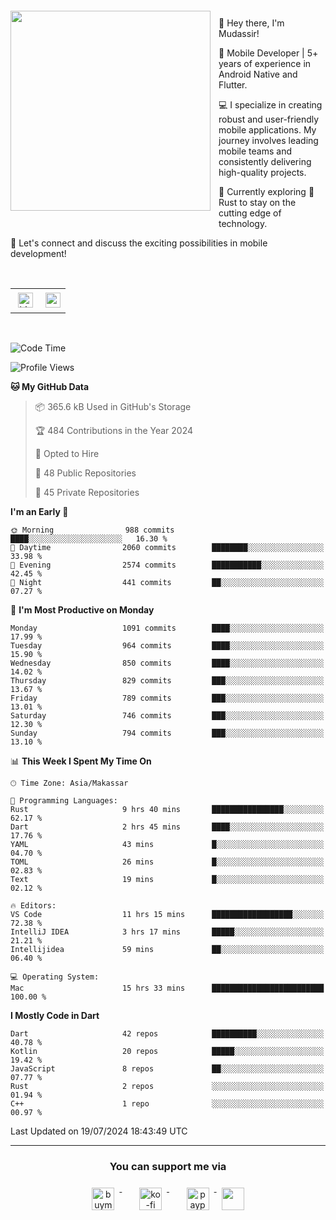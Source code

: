 <a href="https://lazycatlabs.com/" target="_blank">
<img 
  src="https://github-production-user-asset-6210df.s3.amazonaws.com/1531684/281783264-5b2e172d-feb8-40de-9846-a70379b758fb.png" 
  style="margin-top:20px;margin-right:13px;margin-bottom:20px"
  align="left" 
  height="320px"
/>
</a>
<br>
<p>
 👋 Hey there, I'm Mudassir!

🚀 Mobile Developer | 5+ years of experience in Android Native and Flutter.

💻 I specialize in creating robust and user-friendly mobile applications. My journey involves leading mobile teams and consistently delivering high-quality projects.

🌱 Currently exploring 🦀 Rust to stay on the cutting edge of technology.

🔗 Let's connect and discuss the exciting possibilities in mobile development!

<br>

<table style="border:none; border-collapse:collapse; cellspacing:0; cellpadding:0">
    <tr>
        <td>
           <a href="https://www.linkedin.com/in/lzyct/" target="_blank">
              <img src="https://github.com/ukieTux/ukieTux/blob/master/assets/linkedin.svg" alt="LinkedIn" style="vertical-align:top; margin:4px" height=24>
          </a>
        </td>
        <td>
           <a href = "https://www.upwork.com/freelancers/~01913209d41be922f1?viewMode=1">
              <img src="https://img.shields.io/badge/UpWork-6FDA44?logo=Upwork&logoColor=white" height=24/>
           </a>
        </td>
    </tr>
</table>

<br>

<!--START_SECTION:waka-->
![Code Time](http://img.shields.io/badge/Code%20Time-6%2C250%20hrs%2031%20mins-blue)

![Profile Views](http://img.shields.io/badge/Profile%20Views-0-blue)

**🐱 My GitHub Data** 

> 📦 365.6 kB Used in GitHub's Storage 
 > 
> 🏆 484 Contributions in the Year 2024
 > 
> 💼 Opted to Hire
 > 
> 📜 48 Public Repositories 
 > 
> 🔑 45 Private Repositories 
 > 
**I'm an Early 🐤** 

```text
🌞 Morning                988 commits         ████░░░░░░░░░░░░░░░░░░░░░   16.30 % 
🌆 Daytime                2060 commits        ████████░░░░░░░░░░░░░░░░░   33.98 % 
🌃 Evening                2574 commits        ███████████░░░░░░░░░░░░░░   42.45 % 
🌙 Night                  441 commits         ██░░░░░░░░░░░░░░░░░░░░░░░   07.27 % 
```
📅 **I'm Most Productive on Monday** 

```text
Monday                   1091 commits        ████░░░░░░░░░░░░░░░░░░░░░   17.99 % 
Tuesday                  964 commits         ████░░░░░░░░░░░░░░░░░░░░░   15.90 % 
Wednesday                850 commits         ████░░░░░░░░░░░░░░░░░░░░░   14.02 % 
Thursday                 829 commits         ███░░░░░░░░░░░░░░░░░░░░░░   13.67 % 
Friday                   789 commits         ███░░░░░░░░░░░░░░░░░░░░░░   13.01 % 
Saturday                 746 commits         ███░░░░░░░░░░░░░░░░░░░░░░   12.30 % 
Sunday                   794 commits         ███░░░░░░░░░░░░░░░░░░░░░░   13.10 % 
```


📊 **This Week I Spent My Time On** 

```text
🕑︎ Time Zone: Asia/Makassar

💬 Programming Languages: 
Rust                     9 hrs 40 mins       ████████████████░░░░░░░░░   62.17 % 
Dart                     2 hrs 45 mins       ████░░░░░░░░░░░░░░░░░░░░░   17.76 % 
YAML                     43 mins             █░░░░░░░░░░░░░░░░░░░░░░░░   04.70 % 
TOML                     26 mins             █░░░░░░░░░░░░░░░░░░░░░░░░   02.83 % 
Text                     19 mins             █░░░░░░░░░░░░░░░░░░░░░░░░   02.12 % 

🔥 Editors: 
VS Code                  11 hrs 15 mins      ██████████████████░░░░░░░   72.38 % 
IntelliJ IDEA            3 hrs 17 mins       █████░░░░░░░░░░░░░░░░░░░░   21.21 % 
Intellijidea             59 mins             ██░░░░░░░░░░░░░░░░░░░░░░░   06.40 % 

💻 Operating System: 
Mac                      15 hrs 33 mins      █████████████████████████   100.00 % 
```

**I Mostly Code in Dart** 

```text
Dart                     42 repos            ██████████░░░░░░░░░░░░░░░   40.78 % 
Kotlin                   20 repos            █████░░░░░░░░░░░░░░░░░░░░   19.42 % 
JavaScript               8 repos             ██░░░░░░░░░░░░░░░░░░░░░░░   07.77 % 
Rust                     2 repos             ░░░░░░░░░░░░░░░░░░░░░░░░░   01.94 % 
C++                      1 repo              ░░░░░░░░░░░░░░░░░░░░░░░░░   00.97 % 
```




 Last Updated on 19/07/2024 18:43:49 UTC
<!--END_SECTION:waka-->



---
<h3 align="center">You can support me via</h3>
<p align="center">
  <a href="https://www.buymeacoffee.com/Lzyct" target="_blank">
    <img src="https://www.buymeacoffee.com/assets/img/guidelines/download-assets-sm-2.svg" alt="buymeacoffe" style="vertical-align:top; margin:8px" height="36">
  </a>&nbsp;&nbsp;&nbsp;&nbsp;
   <a href="https://ko-fi.com/Lzyct" target="_blank">
    <img src="https://help.ko-fi.com/system/photos/3604/0095/9793/logo_circle.png" alt="ko-fi" style="vertical-align:top; margin:8px" height="36">
  </a>&nbsp;&nbsp;&nbsp;&nbsp;
  <a href="https://paypal.me/ukieTux" target="_blank">
    <img src="https://blog.zoom.us/wp-content/uploads/2019/08/paypal.png" alt="paypal" style="vertical-align:top; margin:8px" height="36">
  </a>
  <a href="https://saweria.co/Lzyct" target="_blank">
   <img src="https://1.bp.blogspot.com/-7OuHSxaNk6A/X92QPg8L9kI/AAAAAAAAG0E/lUzKf_uuVP8jCqvXpA7juh_l-TfK2jnbwCLcBGAsYHQ/s16000/SAWERIA.webp" style="vertical-align:top; margin:8px" height="36">
  </a>
</p>
<br><br>
